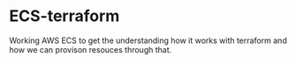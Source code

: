# ECS-terraform

Working AWS ECS to get the understanding how it works with terraform and how we can provison resouces through that.
